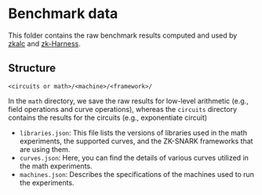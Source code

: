 # Benchmark data

This folder contains the raw benchmark results computed and used by
[zkalc](https://github.com/mmaker/zkalc) and [zk-Harness](https://github.com/zkCollective/zk-Harness).

## Structure

```
<circuits or math>/<machine>/<framework>/
```

In the `math` directory, we save the raw results for low-level arithmetic (e.g., field operations and curve operations),
whereas the `circuits` directory contains the results for the circuits (e.g., exponentiate circuit)

* `libraries.json`: This file lists the versions of libraries used in the math experiments, the supported curves, and the ZK-SNARK frameworks that are using them.
* `curves.json`: Here, you can find the details of various curves utilized in the math experiments.
* `machines.json`: Describes the specifications of the machines used to run the experiments.

